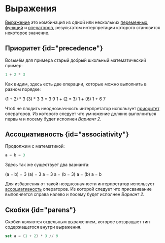 # Выражения

<show-structure for="chapter,procedure" depth="3"/>

[Выражение](https://w.wiki/9kCz) это комбинация из одной или
нескольких [переменных](variable.md), [функций](function.md) и [операторов](operator.md), результатом интерпретации
которого становится некоторое значение.

## Приоритет {id="precedence"}

Возьмём для примера старый добрый школьный математический пример:

```c++
1 + 2 * 3
```

Как видим, здесь есть две операции, которые можно выполнить в разном порядке:

<compare first-title="Вариант 1" second-title="Вариант 2">
<code-block lang="c++">
(1 + 2) * 3
(3) * 3
3 * 3
9
</code-block>
<code-block lang="c++">
1 + (2 * 3)
1 + (6)
1 + 6
7
</code-block>
</compare>

Чтоб не плодить неоднозначность интерпретатор использует [приоритет](operator.md#precedence) операторов. Из которого
следует что умножение должно выполниться первым и посему будет исполнен _Вариант 2_.

## Ассоциативность {id="associativity"}

Продолжим с математикой:

```c++
a = b = 3
```

Здесь так же существует два варианта:

<compare first-title="Вариант 1" second-title="Вариант 2">
<code-block lang="c++">
(a = b) = 3
(a) = 3
a = 3
</code-block>
<code-block lang="c++">
a = (b = 3)
a = (b)
a = b
</code-block>
</compare>

Для избавления от такой неоднозначности интерпретатор использует [ассоциативность](operator.md#associativity)
операторов. Из которой следует что присваивание выполняется справа налево и посему будет исполнен _Вариант 2_.

## Скобки {id="parens"}

Скобки являются отдельным выражением, которое возвращает тип содержащегося внутри выражения.

```sql
set a = (1 + 2) * 3 // 9
```



